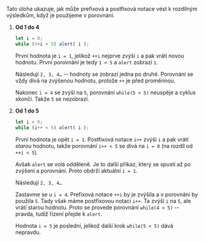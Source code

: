 Tato úloha ukazuje, jak může prefixová a postfixová notace vést k rozdílným výsledkům, když je použijeme v porovnání.

1. **Od 1 do 4**

    ```js run
    let i = 0;
    while (++i < 5) alert( i );
    ```

    První hodnota je `i = 1`, jelikož `++i` nejprve zvýší `i` a pak vrátí novou hodnotu. První porovnání je tedy `1 < 5` a `alert` zobrazí `1`.

    Následují `2, 3, 4…` -- hodnoty se zobrazí jedna po druhé. Porovnání se vždy dívá na zvýšenou hodnotu, protože `++` je před proměnnou.

    Nakonec `i = 4` se zvýší na `5`, porovnání `while(5 < 5)` neuspěje a cyklus skončí. Takže `5` se nezobrazí.
    
2. **Od 1 do 5**

    ```js run
    let i = 0;
    while (i++ < 5) alert( i );
    ```

    První hodnota je opět `i = 1`. Postfixová notace `i++` zvýší `i` a pak vrátí *starou* hodnotu, takže porovnání `i++ < 5` se dívá na `i = 0` (na rozdíl od `++i < 5`).

    Avšak `alert` se volá odděleně. Je to další příkaz, který se spustí až po zvýšení a porovnání. Proto obdrží aktuální `i = 1`.

    Následují `2, 3, 4…`

    Zastavme se u `i = 4`. Prefixová notace `++i` by je zvýšila a v porovnání by použila `5`. Tady však máme postfixovou notaci `i++`. Ta zvýší `i` na `5`, ale vrátí starou hodnotu. Proto se provede porovnání `while(4 < 5)` -- pravda, tudíž řízení přejde k `alert`.

    Hodnota `i = 5` je poslední, jelikož další krok `while(5 < 5)` dává nepravdu.
